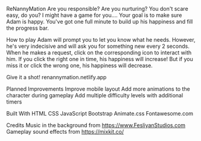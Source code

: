 ReNannyMation
Are you responsible? Are you nurturing? You don't scare easy, do you? I might have a game for you....
Your goal is to make sure Adam is happy. You've got one full minute to build up his happiness and fill the progress bar. 

How to play
Adam will prompt you to let you know what he needs. However, he's very indecisive and will ask you for something new every 2 seconds. When he makes a request, click on the corresponding icon to interact with him. If you click the right one in time, his happiness will increase! But if you miss it or click the wrong one, his happiness will decrease. 

Give it a shot!
renannymation.netlify.app

Planned Improvements
Improve mobile layout
Add more animations to the character during gameplay
Add multiple difficulty levels with additional timers

Built With
HTML
CSS
JavaScript
Bootstrap
Animate.css
Fontawesome.com

Credits
Music in the background from https://www.FesliyanStudios.com
Gameplay sound effects from https://mixkit.co/